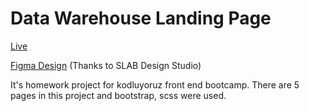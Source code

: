 # Data Warehouse Landing Page

<a href="https://data-warehouse-landing-page.vercel.app//">Live</a>

<a href="https://www.figma.store/download/data-warehouse-landing-page-for-figma/">Figma Design</a> (Thanks to SLAB Design Studio)

It's homework project for kodluyoruz front end bootcamp. There are 5 pages in this project and bootstrap, scss were used.

